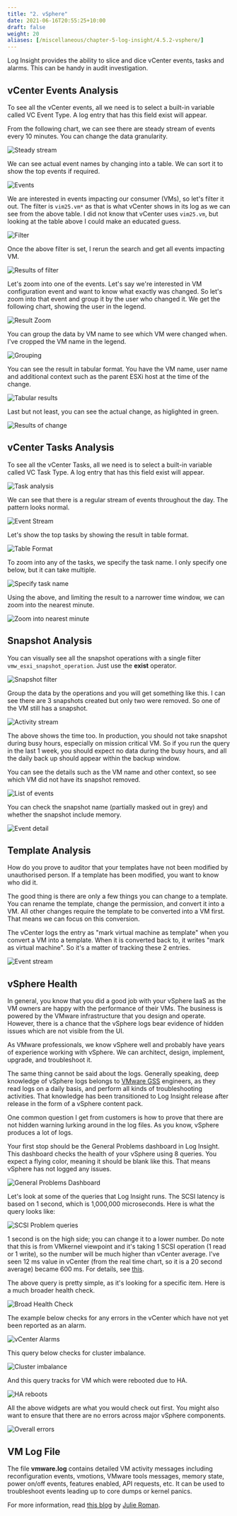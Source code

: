 ```yaml
---
title: "2. vSphere"
date: 2021-06-16T20:55:25+10:00
draft: false
weight: 20
aliases: [/miscellaneous/chapter-5-log-insight/4.5.2-vsphere/]
---
```


Log Insight provides the ability to slice and dice vCenter events, tasks and alarms. This can be handy in audit investigation.

## vCenter Events Analysis

To see all the vCenter events, all we need is to select a built-in variable called VC Event Type. A log entry that has this field exist will appear.

From the following chart, we can see there are steady stream of events every 10 minutes. You can change the data granularity.

![Steady stream](4.5.2-fig-1.png)

We can see actual event names by changing into a table. We can sort it to show the top events if required.

![Events](4.5.2-fig-2.png)

We are interested in events impacting our consumer (VMs), so let's filter it out. The filter is `vim25.vm*` as that is what vCenter shows in its log as we can see from the above table. I did not know that vCenter uses `vim25.vm`, but looking at the table above I could make an educated guess.

![Filter](4.5.2-fig-3.png)

Once the above filter is set, I rerun the search and get all events impacting VM.

![Results of filter](4.5.2-fig-4.png)

Let's zoom into one of the events. Let's say we're interested in VM configuration event and want to know what exactly was changed. So let's zoom into that event and group it by the user who changed it. We get the following chart, showing the user in the legend.

![Result Zoom](4.5.2-fig-5.png)

You can group the data by VM name to see which VM were changed when. I've cropped the VM name in the legend.

![Grouping](4.5.2-fig-6.png)

You can see the result in tabular format. You have the VM name, user name and additional context such as the parent ESXi host at the time of the change.

![Tabular results](4.5.2-fig-7.png)

Last but not least, you can see the actual change, as higlighted in green.

![Results of change](4.5.2-fig-8.png)

## vCenter Tasks Analysis

To see all the vCenter Tasks, all we need is to select a built-in variable called VC Task Type. A log entry that has this field exist will appear.

![Task analysis](4.5.2-fig-9.png)

We can see that there is a regular stream of events throughout the day. The pattern looks normal.

![Event Stream](4.5.2-fig-10.png)

Let's show the top tasks by showing the result in table format.

![Table Format](4.5.2-fig-11.png)

To zoom into any of the tasks, we specify the task name. I only specify one below, but it can take multiple.

![Specify task name](4.5.2-fig-12.png)

Using the above, and limiting the result to a narrower time window, we can zoom into the nearest minute.

![Zoom into nearest minute](4.5.2-fig-13.png)

## Snapshot Analysis

You can visually see all the snapshot operations with a single filter `vmw_esxi_snapshot_operation`. Just use the **exist** operator.

![Snapshot filter](4.5.2-fig-14.png)

Group the data by the operations and you will get something like this. I can see there are 3 snapshots created but only two were removed. So one of the VM still has a snapshot.

![Activity stream](4.5.2-fig-15.png)

The above shows the time too. In production, you should not take snapshot during busy hours, especially on mission critical VM. So if you run the query in the last 1 week, you should expect no data during the busy hours, and all the daily back up should appear within the backup window.

You can see the details such as the VM name and other context, so see which VM did not have its snapshot removed.

![List of events](4.5.2-fig-16.png)

You can check the snapshot name (partially masked out in grey) and whether the snapshot include memory.

![Event detail](4.5.2-fig-17.png)

## Template Analysis

How do you prove to auditor that your templates have not been modified by unauthorised person. If a template has been modified, you want to know who did it.

The good thing is there are only a few things you can change to a template. You can rename the template, change the permission, and convert it into a VM. All other changes require the template to be converted into a VM first. That means we can focus on this conversion.

The vCenter logs the entry as "mark virtual machine as template" when you convert a VM into a template. When it is converted back to, it writes "mark as virtual machine". So it's a matter of tracking these 2 entries.

![Event stream](4.5.2-fig-18.png)

## vSphere Health

In general, you know that you did a good job with your vSphere IaaS as the VM owners are happy with the performance of their VMs. The business is powered by the VMware infrastructure that you design and operate. However, there is a chance that the vSphere logs bear evidence of hidden issues which are not visible from the UI.

As VMware professionals, we know vSphere well and probably have years of experience working with vSphere. We can architect, design, implement, upgrade, and troubleshoot it.

The same thing cannot be said about the logs. Generally speaking, deep knowledge of vSphere logs belongs to [VMware GSS](https://www.vmware.com/support/services/compare) engineers, as they read logs on a daily basis, and perform all kinds of troubleshooting activities. That knowledge has been transitioned to Log Insight release after release in the form of a vSphere content pack.

One common question I get from customers is how to prove that there are not hidden warning lurking around in the log files. As you know, vSphere produces a lot of logs.

Your first stop should be the General Problems dashboard in Log Insight. This dashboard checks the health of your vSphere using 8 queries. You expect a flying color, meaning it should be blank like this. That means vSphere has not logged any issues.

![General Problems Dashboard](4.5.2-fig-19.png)

Let's look at some of the queries that Log Insight runs. The SCSI latency is based on 1 second, which is 1,000,000 microseconds. Here is what the query looks like:

![SCSI Problem queries](4.5.2-fig-20.png)

1 second is on the high side; you can change it to a lower number. Do note that this is from VMkernel viewpoint and it's taking 1 SCSI operation (1 read or 1 write), so the number will be much higher than vCenter average. I've seen 12 ms value in vCenter (from the real time chart, so it is a 20 second average) became 600 ms. For details, see [this](http://virtual-red-dot.info/vsphere-storage-latency-view-from-the-vmkernel/).

The above query is pretty simple, as it's looking for a specific item. Here is a much broader health check.

![Broad Health Check](4.5.2-fig-21.png)

The example below checks for any errors in the vCenter which have not yet been reported as an alarm.

![vCenter Alarms](4.5.2-fig-22.png)

This query below checks for cluster imbalance.

![Cluster imbalance](4.5.2-fig-23.png)

And this query tracks for VM which were rebooted due to HA.

![HA reboots](4.5.2-fig-24.png)

All the above widgets are what you would check out first. You might also want to ensure that there are no errors across major vSphere components.

![Overall errors](4.5.2-fig-25.png)

## VM Log File

The file **vmware.log** contains detailed VM activity messages including reconfiguration events, vmotions, VMware tools messages, memory state, power on/off events, features enabled, API requests, etc. It can be used to troubleshoot events leading up to core dumps or kernel panics.

For more information, read [this blog](https://blogs.vmware.com/management/2020/10/configure-a-vms-vmware-log-file-to-send-messages-to-vrealize-log-insight.html) by [Julie Roman](https://blogs.vmware.com/management/author/julie_roman).